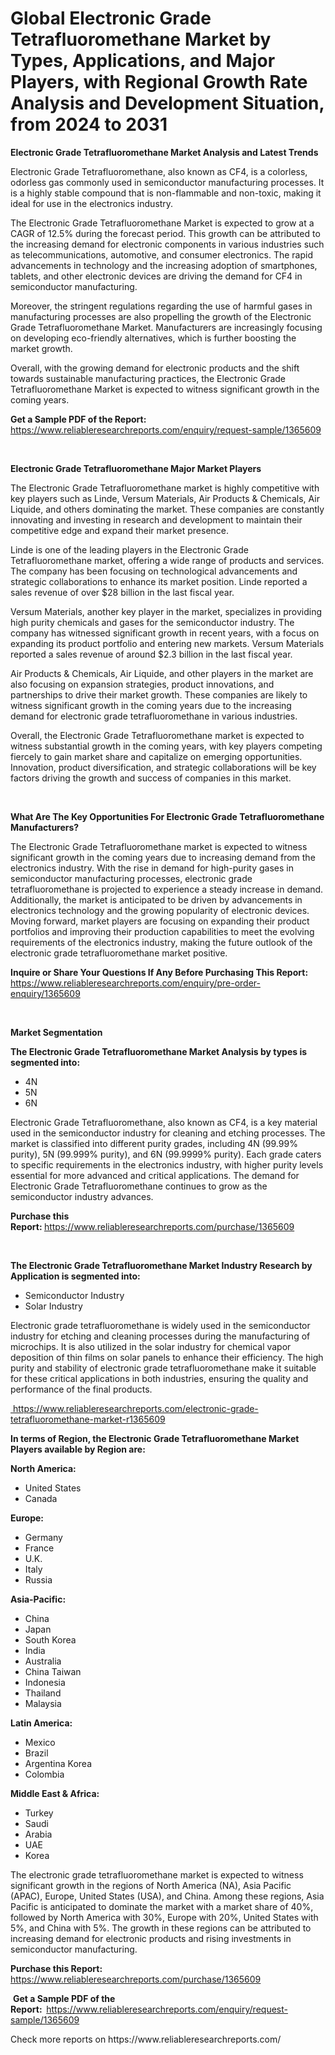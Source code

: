 <p><h1>Global Electronic Grade Tetrafluoromethane Market by Types, Applications, and Major Players, with Regional Growth Rate Analysis and Development Situation, from 2024 to 2031</h1></p><p><strong>Electronic Grade Tetrafluoromethane Market Analysis and Latest Trends</strong></p>
<p><p>Electronic Grade Tetrafluoromethane, also known as CF4, is a colorless, odorless gas commonly used in semiconductor manufacturing processes. It is a highly stable compound that is non-flammable and non-toxic, making it ideal for use in the electronics industry.</p><p>The Electronic Grade Tetrafluoromethane Market is expected to grow at a CAGR of 12.5% during the forecast period. This growth can be attributed to the increasing demand for electronic components in various industries such as telecommunications, automotive, and consumer electronics. The rapid advancements in technology and the increasing adoption of smartphones, tablets, and other electronic devices are driving the demand for CF4 in semiconductor manufacturing.</p><p>Moreover, the stringent regulations regarding the use of harmful gases in manufacturing processes are also propelling the growth of the Electronic Grade Tetrafluoromethane Market. Manufacturers are increasingly focusing on developing eco-friendly alternatives, which is further boosting the market growth.</p><p>Overall, with the growing demand for electronic products and the shift towards sustainable manufacturing practices, the Electronic Grade Tetrafluoromethane Market is expected to witness significant growth in the coming years.</p></p>
<p><strong>Get a Sample PDF of the Report:&nbsp;</strong> <a href="https://www.reliableresearchreports.com/enquiry/request-sample/1365609">https://www.reliableresearchreports.com/enquiry/request-sample/1365609</a></p>
<p>&nbsp;</p>
<p><strong>Electronic Grade Tetrafluoromethane Major Market Players</strong></p>
<p><p>The Electronic Grade Tetrafluoromethane market is highly competitive with key players such as Linde, Versum Materials, Air Products & Chemicals, Air Liquide, and others dominating the market. These companies are constantly innovating and investing in research and development to maintain their competitive edge and expand their market presence.</p><p>Linde is one of the leading players in the Electronic Grade Tetrafluoromethane market, offering a wide range of products and services. The company has been focusing on technological advancements and strategic collaborations to enhance its market position. Linde reported a sales revenue of over $28 billion in the last fiscal year.</p><p>Versum Materials, another key player in the market, specializes in providing high purity chemicals and gases for the semiconductor industry. The company has witnessed significant growth in recent years, with a focus on expanding its product portfolio and entering new markets. Versum Materials reported a sales revenue of around $2.3 billion in the last fiscal year.</p><p>Air Products & Chemicals, Air Liquide, and other players in the market are also focusing on expansion strategies, product innovations, and partnerships to drive their market growth. These companies are likely to witness significant growth in the coming years due to the increasing demand for electronic grade tetrafluoromethane in various industries.</p><p>Overall, the Electronic Grade Tetrafluoromethane market is expected to witness substantial growth in the coming years, with key players competing fiercely to gain market share and capitalize on emerging opportunities. Innovation, product diversification, and strategic collaborations will be key factors driving the growth and success of companies in this market.</p></p>
<p>&nbsp;</p>
<p><strong>What Are The Key Opportunities For Electronic Grade Tetrafluoromethane Manufacturers?</strong></p>
<p><p>The Electronic Grade Tetrafluoromethane market is expected to witness significant growth in the coming years due to increasing demand from the electronics industry. With the rise in demand for high-purity gases in semiconductor manufacturing processes, electronic grade tetrafluoromethane is projected to experience a steady increase in demand. Additionally, the market is anticipated to be driven by advancements in electronics technology and the growing popularity of electronic devices. Moving forward, market players are focusing on expanding their product portfolios and improving their production capabilities to meet the evolving requirements of the electronics industry, making the future outlook of the electronic grade tetrafluoromethane market positive.</p></p>
<p><strong>Inquire or Share Your Questions If Any Before Purchasing This Report:</strong> <a href="https://www.reliableresearchreports.com/enquiry/pre-order-enquiry/1365609">https://www.reliableresearchreports.com/enquiry/pre-order-enquiry/1365609</a></p>
<p>&nbsp;</p>
<p><strong>Market Segmentation</strong></p>
<p><strong>The Electronic Grade Tetrafluoromethane Market Analysis by types is segmented into:</strong></p>
<p><ul><li>4N</li><li>5N</li><li>6N</li></ul></p>
<p><p>Electronic Grade Tetrafluoromethane, also known as CF4, is a key material used in the semiconductor industry for cleaning and etching processes. The market is classified into different purity grades, including 4N (99.99% purity), 5N (99.999% purity), and 6N (99.9999% purity). Each grade caters to specific requirements in the electronics industry, with higher purity levels essential for more advanced and critical applications. The demand for Electronic Grade Tetrafluoromethane continues to grow as the semiconductor industry advances.</p></p>
<p><strong>Purchase this Report:&nbsp;</strong><a href="https://www.reliableresearchreports.com/purchase/1365609">https://www.reliableresearchreports.com/purchase/1365609</a></p>
<p>&nbsp;</p>
<p><strong>The Electronic Grade Tetrafluoromethane Market Industry Research by Application is segmented into:</strong></p>
<p><ul><li>Semiconductor Industry</li><li>Solar Industry</li></ul></p>
<p><p>Electronic grade tetrafluoromethane is widely used in the semiconductor industry for etching and cleaning processes during the manufacturing of microchips. It is also utilized in the solar industry for chemical vapor deposition of thin films on solar panels to enhance their efficiency. The high purity and stability of electronic grade tetrafluoromethane make it suitable for these critical applications in both industries, ensuring the quality and performance of the final products.</p></p>
<p><a href="https://www.reliableresearchreports.com/electronic-grade-tetrafluoromethane-market-r1365609">&nbsp;https://www.reliableresearchreports.com/electronic-grade-tetrafluoromethane-market-r1365609</a></p>
<p><strong>In terms of Region, the Electronic Grade Tetrafluoromethane Market Players available by Region are:</strong></p>
<p>
    <p> <strong> North America: </strong>
        <ul>
            <li>United States</li>
            <li>Canada</li>
        </ul>
        </p> 
    <p> <strong> Europe: </strong>
        <ul>
            <li>Germany</li>
            <li>France</li>
            <li>U.K.</li>
            <li>Italy</li>
            <li>Russia</li>
        </ul>
        </p> 
    <p> <strong> Asia-Pacific: </strong>
        <ul>
            <li>China</li>
            <li>Japan</li>
            <li>South Korea</li>
            <li>India</li>
            <li>Australia</li>
            <li>China Taiwan</li>
            <li>Indonesia</li>
            <li>Thailand</li>
            <li>Malaysia</li>
        </ul>
        </p> 
    <p> <strong> Latin America: </strong>
        <ul>
            <li>Mexico</li>
            <li>Brazil</li>
            <li>Argentina Korea</li>
            <li>Colombia</li>
        </ul>
        </p> 
    <p> <strong> Middle East & Africa: </strong>
        <ul>
            <li>Turkey</li>
            <li>Saudi</li>
            <li>Arabia</li>
            <li>UAE</li>
            <li>Korea</li>
        </ul>
    </p>
    </p>
<p><p>The electronic grade tetrafluoromethane market is expected to witness significant growth in the regions of North America (NA), Asia Pacific (APAC), Europe, United States (USA), and China. Among these regions, Asia Pacific is anticipated to dominate the market with a market share of 40%, followed by North America with 30%, Europe with 20%, United States with 5%, and China with 5%. The growth in these regions can be attributed to increasing demand for electronic products and rising investments in semiconductor manufacturing.</p></p>
<p><strong>Purchase this Report: </strong><a href="https://www.reliableresearchreports.com/purchase/1365609">https://www.reliableresearchreports.com/purchase/1365609</a></p>
<p>&nbsp;<strong>Get a Sample PDF of the Report:&nbsp;&nbsp;</strong><a href="https://www.reliableresearchreports.com/enquiry/request-sample/1365609">https://www.reliableresearchreports.com/enquiry/request-sample/1365609</a></p>
<p><strong></strong></p>
<p>Check more reports on https://www.reliableresearchreports.com/</p>